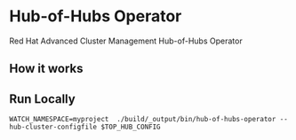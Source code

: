[comment]: # ( Copyright Contributors to the Open Cluster Management project )

# Hub-of-Hubs Operator
Red Hat Advanced Cluster Management Hub-of-Hubs Operator

## How it works

## Run Locally

```
WATCH_NAMESPACE=myproject  ./build/_output/bin/hub-of-hubs-operator --hub-cluster-configfile $TOP_HUB_CONFIG
```

